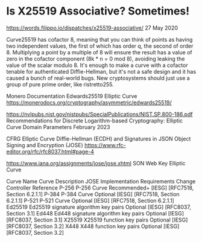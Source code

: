 # Is X25519 Associative? Sometimes!
https://words.filippo.io/dispatches/x25519-associative/
27 May 2020

Curve25519 has cofactor 8, meaning that you can think of points as having two independent values, the first of which has order q, the second of order 8. Multiplying a point by a multiple of 8 will ensure the result has a value of zero in the cofactor component (8k * n = 0 mod 8), avoiding leaking the value of the scalar modulo 8. It's enough to make a curve with a cofactor tenable for authenticated Diffie-Hellman, but it's not a safe design and it has caused a bunch of real-world bugs. New cryptosystems should just use a group of pure prime order, like ristretto255.

Monero Documentation
Edwards25519 Elliptic Curve
https://monerodocs.org/cryptography/asymmetric/edwards25519/


https://nvlpubs.nist.gov/nistpubs/SpecialPublications/NIST.SP.800-186.pdf
Recommendations for Discrete Logarithm-based Cryptography:
Elliptic Curve Domain Parameters
February 2023





CFRG Elliptic Curve Diffie-Hellman (ECDH) and Signatures in JSON Object Signing and Encryption (JOSE)
https://www.rfc-editor.org/rfc/rfc8037.html#page-4


https://www.iana.org/assignments/jose/jose.xhtml
SON Web Key Elliptic Curve

Curve Name 	Curve Description 	JOSE Implementation Requirements 	Change Controller 	Reference 
P-256 	    P-256 Curve 	    Recommended+ 	[IESG] 	[RFC7518, Section 6.2.1.1]
P-384 	    P-384 Curve 	    Optional 	[IESG] 	[RFC7518, Section 6.2.1.1]
P-521 	    P-521 Curve 	    Optional 	[IESG] 	[RFC7518, Section 6.2.1.1]
Ed25519 	Ed25519 signature algorithm key pairs 	Optional 	[IESG] 	[RFC8037, Section 3.1]
Ed448 	    Ed448 signature algorithm key pairs 	Optional 	[IESG] 	[RFC8037, Section 3.1]
X25519 	    X25519 function key pairs 	Optional 	[IESG] 	[RFC8037, Section 3.2]
X448 	    X448 function key pairs 	Optional 	[IESG] 	[RFC8037, Section 3.2]


